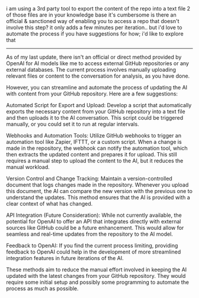i am using a 3rd party tool to export the content of the repo into a text file
2 of those files are in your knowledge base 
it's cumbersome
is there an official & sanctioned way of enabling you to access a repo that doesn't involve this step? 
it only adds a few minutes per iteration.. but i'd love to automate the process
if you have suggestions for how; i'd like to explore that 

-----

As of my last update, there isn't an official or direct method provided by OpenAI for AI models like me to access external GitHub repositories or any external databases. The current process involves manually uploading relevant files or content to the conversation for analysis, as you have done.

However, you can streamline and automate the process of updating the AI with content from your GitHub repository. Here are a few suggestions:

Automated Script for Export and Upload: Develop a script that automatically exports the necessary content from your GitHub repository into a text file and then uploads it to the AI conversation. This script could be triggered manually, or you could set it to run at regular intervals.

Webhooks and Automation Tools: Utilize GitHub webhooks to trigger an automation tool like Zapier, IFTTT, or a custom script. When a change is made in the repository, the webhook can notify the automation tool, which then extracts the updated content and prepares it for upload. This still requires a manual step to upload the content to the AI, but it reduces the manual workload.

Version Control and Change Tracking: Maintain a version-controlled document that logs changes made in the repository. Whenever you upload this document, the AI can compare the new version with the previous one to understand the updates. This method ensures that the AI is provided with a clear context of what has changed.

API Integration (Future Consideration): While not currently available, the potential for OpenAI to offer an API that integrates directly with external sources like GitHub could be a future enhancement. This would allow for seamless and real-time updates from the repository to the AI model.

Feedback to OpenAI: If you find the current process limiting, providing feedback to OpenAI could help in the development of more streamlined integration features in future iterations of the AI.

These methods aim to reduce the manual effort involved in keeping the AI updated with the latest changes from your GitHub repository. They would require some initial setup and possibly some programming to automate the process as much as possible.